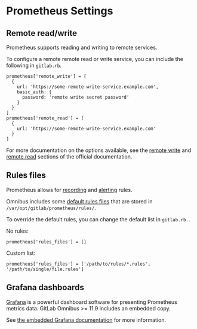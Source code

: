 # Prometheus Settings

## Remote read/write

Prometheus supports reading and writing to remote services.

To configure a remote remote read or write service, you can include the following in `gitlab.rb`.

    prometheus['remote_write'] = [
      {
        url: 'https://some-remote-write-service.example.com',
        basic_auth: {
          password: 'remote write secret password'
        }
      }
    ]
    prometheus['remote_read'] = [
      {
        url: 'https://some-remote-write-service.example.com'
      }
    ]

For more documentation on the options available, see the [remote write] and [remote read] sections of the official documentation.

[remote read]: https://prometheus.io/docs/prometheus/latest/configuration/configuration/#%3Cremote_read%3E
[remote write]: https://prometheus.io/docs/prometheus/latest/configuration/configuration/#%3Cremote_write%3E

## Rules files

Prometheus allows for [recording] and [alerting] rules.

Omnibus includes some [default rules files](https://gitlab.com/gitlab-org/omnibus-gitlab/tree/master/files/gitlab-cookbooks/gitlab/templates/default/prometheus/rules)
that are stored in `/var/opt/gitlab/prometheus/rules/`.

To override the default rules, you can change the default list in `gitlab.rb.`.

No rules:

    prometheus['rules_files'] = []

Custom list:

    prometheus['rules_files'] = ['/path/to/rules/*.rules', '/path/to/single/file.rules']

## Grafana dashboards

[Grafana](https://grafana.com) is a powerful dashboard software for presenting
Prometheus metrics data. GitLab Omnibus >= 11.9 includes an embedded copy.

See [the embedded Grafana documentation](grafana.md) for more information.

[alerting]: https://prometheus.io/docs/prometheus/latest/configuration/alerting_rules/
[recording]: https://prometheus.io/docs/prometheus/latest/configuration/recording_rules/

